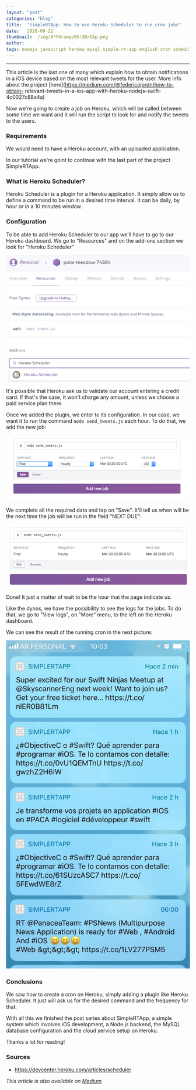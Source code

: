 ```yaml
---
layout:	"post"
categories:	"blog"
title:	"SimpleRTApp: How to use Heroku Scheduler to run cron jobs"
date:	2020-09-22
thumbnail:	/img/0*Y4ruwqp5hr3BrGAp.png
author:	
tags: nodejs javascript heroku mysql simple-rt-app english cron scheduler
---
```


* * *

This article is the last one of many which explain how to obtain notifications
in a iOS device based on the most relevant tweets for the user. More info
about the project [here](https://medium.com/@federicojordn/how-to-obtain-
relevant-tweets-in-a-ios-app-with-heroku-nodejs-swift-4c0027c88a4a)

Now we're going to create a job on Heroku, which will be called between some
time we want and it will run the script to look for and notify the tweets to
the users.

### Requirements

We would need to have a Heroku account, with an uploaded application.

In our tutorial we're goint to continue with the last part of the project
SimpleRTApp.

### What is Heroku Scheduler?

Heroku Scheduler is a plugin for a Heroku application. It simply allow us to
define a command to be run in a desired time interval. It can be daily, by
hour or in a 10 minutes window.

### Configuration

To be able to add Heroku Scheduler to our app we'll have to go to our Heroku
dashboard. We go to "Resources" and on the add-ons section we look for "Heroku
Scheduler"

![](/img/0*Y4ruwqp5hr3BrGAp.png)

It's possible that Heroku ask us to validate our account entering a credit
card. If that's the case, it won't charge any amount, unless we choose a paid
service plan there.

Once we added the plugin, we enter to its configuration. In our case, we want
it to run the command `node send_tweets.js` each hour. To do that, we add the
new job:

![](/img/0*52-8Pm-1o95moQ5i.png)

We complete all the required data and tap on "Save". It'll tell us when will
be the next time the job will be run in the field "NEXT DUE":

![](/img/0*ie45D-WytDIeBdRD.png)

Done! It just a matter of wait to be the hour that the page indicate us.

Like the dynos, we have the possibility to see the logs for the jobs. To do
that, we go to "View logs", on "More" menu, to the left on the Heroku
dashboard.

We can see the result of the running cron in the next picture:

![](/img/0*US74KHBstTU_CGkg.jpeg)

### Conclusions

We saw how to create a cron on Heroku, simply adding a plugin like Heroku
Scheduler. It just will ask us for the desired command and the frequency for
that.

With all this we finished the post series about SimpleRTApp, a simple system
which involves iOS development, a Node.js backend, the MySQL database
configuration and the cloud service setup on Heroku.

Thanks a lot for reading!

### Sources

  * <https://devcenter.heroku.com/articles/scheduler>

*This article is also available on [Medium](https://medium.com/@federicojordn/simplertapp-how-to-use-heroku-scheduler-to-run-cron-jobs-3ff1c0c1e1f7)*